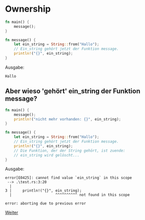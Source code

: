 # Ownership

```Rust
fn main() {
    message();
}

fn message() {
    let ein_string = String::from("Hallo");
    // Ein_string gehört jetzt der Funktion message.
    println!("{}", ein_string);
}
```

Ausgabe:
```
Hallo
```

## Aber wieso 'gehört' ein_string der Funktion message?

```Rust
fn main() {
    message();
    println!("nicht mehr vorhanden: {}", ein_string);
}

fn message() {
    let ein_string = String::from("Hallo");
    // Ein_string gehört jetzt der Funktion message.
    println!("{}", ein_string);
    // Die Funktion, der der String gehört, ist zuende:
    // ein_string wird gelöscht...
}
```

Ausgabe:
```
error[E0425]: cannot find value `ein_string` in this scope
 --> .\test.rs:3:20
  |
3 |     println!("{}", ein_string);
  |                    ^^^^^^^^^^ not found in this scope

error: aborting due to previous error
```

[Weiter](https://github.com/mpdrescher/pottcpp-rust-vortrag/slides/ownership/ownership2.md)

